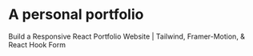 # A personal portfolio

Build a Responsive React Portfolio Website | Tailwind, Framer-Motion, & React Hook Form
